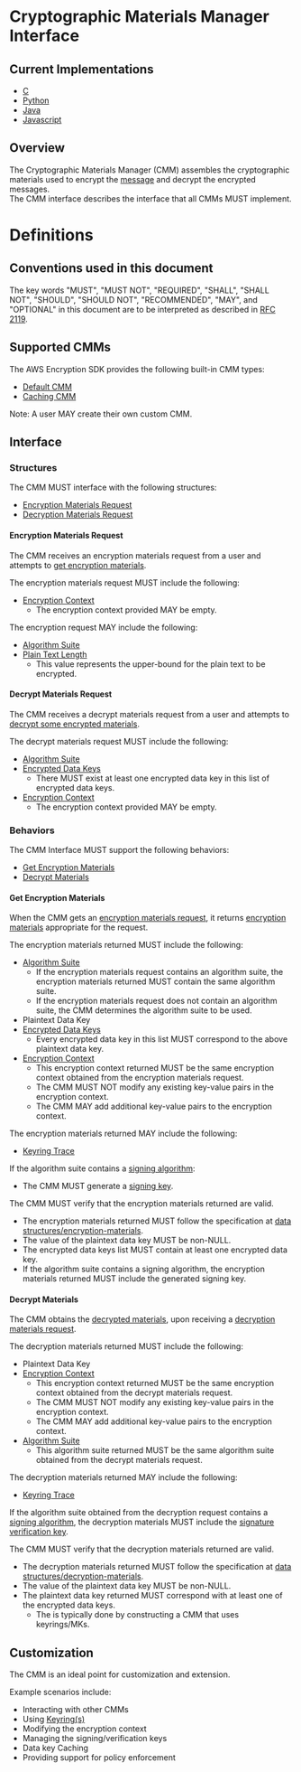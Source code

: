 # Cryptographic Materials Manager Interface

## Current Implementations

- [C](https://github.com/aws/aws-encryption-sdk-c/blob/master/include/aws/cryptosdk/materials.h)
- [Python](https://github.com/aws/aws-encryption-sdk-python/blob/master/src/aws_encryption_sdk/materials_managers/__init__.py)
- [Java](https://github.com/aws/aws-encryption-sdk-java/blob/master/src/main/java/com/amazonaws/encryptionsdk/CryptoMaterialsManager.java)
- [Javascript](https://github.com/awslabs/aws-encryption-sdk-javascript/blob/master/modules/material-management/src/materials_manager.ts)

## Overview

The Cryptographic Materials Manager (CMM) assembles the cryptographic materials used to encrypt the [message](#message.md) and decrypt the encrypted messages.  
The CMM interface describes the interface that all CMMs MUST implement.

# Definitions

## Conventions used in this document

The key words "MUST", "MUST NOT", "REQUIRED", "SHALL", "SHALL NOT", "SHOULD", "SHOULD NOT", "RECOMMENDED", "MAY", and "OPTIONAL" 
in this document are to be interpreted as described in [RFC 2119](https://tools.ietf.org/html/rfc2119).

## Supported CMMs

The AWS Encryption SDK provides the following built-in CMM types:

- [Default CMM](#default-cmm.md)
- [Caching CMM](#caching-cmm.md)

Note: A user MAY create their own custom CMM.

## Interface

### Structures

The CMM MUST interface with the following structures:

- [Encryption Materials Request](#encryption-materials-request)
- [Decryption Materials Request](#decryption-materials-request)

#### Encryption Materials Request

The CMM receives an encryption materials request from a user and attempts to [get encryption materials](#get-encryption-materials). 

The encryption materials request MUST include the following:

- [Encryption Context](#message-header.md#encryption-context)
    - The encryption context provided MAY be empty.

The encryption request MAY include the following:

- [Algorithm Suite](#algorithm-suite.md)
- [Plain Text Length](#encrypt.md)
    - This value represents the upper-bound for the plain text to be encrypted. 

#### Decrypt Materials Request

The CMM receives a decrypt materials request from a user and attempts to [decrypt some encrypted materials](#decrypt-materials).

The decrypt materials request MUST include the following:

- [Algorithm Suite](#algorithm-suite.md)
- [Encrypted Data Keys](#data-structures.md#encrypted-data-keys)
    - There MUST exist at least one encrypted data key in this list of encrypted data keys.
- [Encryption Context](#encryption-context.md)
    - The encryption context provided MAY be empty.

### Behaviors

The CMM Interface MUST support the following behaviors:

- [Get Encryption Materials](#get-encryption-materials)
- [Decrypt Materials](#decryption-request)

#### Get Encryption Materials

When the CMM gets an [encryption materials request](#encryption-materials-request), 
it returns [encryption materials](#data-structures.md#encryption-materials) appropriate for the request.  

The encryption materials returned MUST include the following:

- [Algorithm Suite](#algorithm-suite.md)
    - If the encryption materials request contains an algorithm suite, the encryption materials returned MUST contain the same algorithm suite.
    - If the encryption materials request does not contain an algorithm suite, the CMM determines the algorithm suite to be used.
- Plaintext Data Key
- [Encrypted Data Keys](#data-structures.md#encrypted-data-keys)
    - Every encrypted data key in this list MUST correspond to the above plaintext data key. 
- [Encryption Context](#data-structures.md#encryption-context)
    - This encryption context returned MUST be the same encryption context obtained from the encryption materials request. 
    - The CMM MUST NOT modify any existing key-value pairs in the encryption context. 
    - The CMM MAY add additional key-value pairs to the encryption context.   

The encryption materials returned MAY include the following:

- [Keyring Trace](#data-structures.md#keyring-trace)

If the algorithm suite contains a [signing algorithm](#algorithm-suites.md#signature-algorithm): 

- The CMM MUST generate a [signing key](#data-structures.md#signing-key).  

The CMM MUST verify that the encryption materials returned are valid.

- The encryption materials returned MUST follow the specification at [data structures/encryption-materials](#data-structures.md#encryption-materials).
- The value of the plaintext data key MUST be non-NULL. 
- The encrypted data keys list MUST contain at least one encrypted data key. 
- If the algorithm suite contains a signing algorithm, the encryption materials returned MUST include the generated signing key.

#### Decrypt Materials

The CMM obtains the [decrypted materials](#data-structures.md#decryption-materials), 
upon receiving a [decryption materials request](#decrypt-materials-request).

The decryption materials returned MUST include the following:

- Plaintext Data Key
- [Encryption Context](#data-structures.md#encryption-context)
   - This encryption context returned MUST be the same encryption context obtained from the decrypt materials request. 
   - The CMM MUST NOT modify any existing key-value pairs in the encryption context. 
   - The CMM MAY add additional key-value pairs to the encryption context.
- [Algorithm Suite](#algorithm-suite.md)
  - This algorithm suite returned MUST be the same algorithm suite obtained from the decrypt materials request.

The decryption materials returned MAY include the following:

- [Keyring Trace](#data-structures.md#keyring-trace)

If the algorithm suite obtained from the decryption request contains a [signing algorithm](#algorithm-suites.md#signature-algorithm), 
the decryption materials MUST include the [signature verification key](#data-structures.md#verification-key).   

The CMM MUST verify that the decryption materials returned are valid.  

- The decryption materials returned MUST follow the specification at [data structures/decryption-materials](#data-structures.md#decryption-materials).
- The value of the plaintext data key MUST be non-NULL.
- The plaintext data key returned MUST correspond with at least one of the encrypted data keys. 
    - The is typically done by constructing a CMM that uses keyrings/MKs.

## Customization

The CMM is an ideal point for customization and extension.  

Example scenarios include: 
- Interacting with other CMMs
- Using [Keyring(s)](#keyring-interface.md)
- Modifying the encryption context
- Managing the signing/verification keys
- Data key Caching 
- Providing support for policy enforcement 
